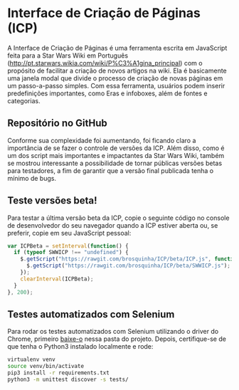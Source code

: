 # Interface de Criação de Páginas (ICP)
A Interface de Criação de Páginas é uma ferramenta escrita em JavaScript feita para a Star Wars Wiki em Português (http://pt.starwars.wikia.com/wiki/P%C3%A1gina_principal) com o propósito de facilitar a criação de novos artigos na wiki. Ela é basicamente uma janela modal que divide o processo de criação de novas páginas em um passo-a-passo simples. 
Com essa ferramenta, usuários podem inserir predefinições importantes, como Eras e infoboxes, além de fontes e categorias.

## Repositório no GitHub
Conforme sua complexidade foi aumentando, foi ficando claro a importância de se fazer o controle de versões da ICP. Além disso, como é um dos script mais importantes e impactantes da Star Wars Wiki, também se mostrou interessante a possibilidade de tornar públicas versões betas para testadores, a fim de garantir que a versão final publicada tenha o mínimo de bugs. 

## Teste versões beta!
Para testar a última versão beta da ICP, copie o seguinte código no console de desenvolvedor do seu navegador quando a ICP estiver aberta ou, se preferir, copie em seu JavaScript pessoal: 
```javascript
var ICPBeta = setInterval(function() {
  if (typeof SWWICP !== "undefined") {
    $.getScript("https://rawgit.com/brosquinha/ICP/beta/ICP.js", function() {
      $.getScript("https://rawgit.com/brosquinha/ICP/beta/SWWICP.js");
    });
    clearInterval(ICPBeta);
  }
}, 200);
```

## Testes automatizados com Selenium

Para rodar os testes automatizados com Selenium utilizando o driver do Chrome, primeiro [baixe-o](https://sites.google.com/a/chromium.org/chromedriver/downloads) nessa pasta do projeto. Depois, certifique-se de que tenha o Python3 instalado localmente e rode:

```bash
virtualenv venv
source venv/bin/activate
pip3 install -r requirements.txt
python3 -m unittest discover -s tests/
```

